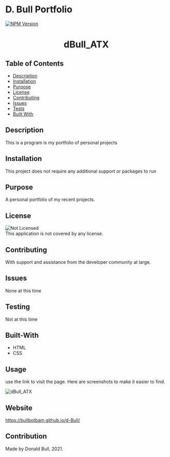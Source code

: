 # D. Bull Portfolio

[![NPM Version](https://img.shields.io/npm/v/npm.svg?style=flat)]()
<br />

  <h1 align="center"> 
 dBull_ATX</h1>
     
  ## Table of Contents
  - [Description](#description)
  - [Installation](#installation)
  - [Purpose](#purpose)
  - [License](#license)
  - [Contributing](#contributing)
  - [Issues](#issues)
  - [Tests](#tests)
  - [Built With](#Built-With)
  ## Description
   This is a program is my portfolio of personal projects

## Installation

This project does not require any additional support or packages to run

## Purpose

A personal portfolio of my recent projects.

## License

![Not Licensed](https://img.shields.io/badge/license--tertiary)
<br />
This application is not covered by any license.

## Contributing

With support and assistance from the developer community at large.

## Issues

None at this time

## Testing

Not at this time

## Built-With

- HTML
- CSS

## Usage

use the link to visit the page. Here are screenshots to make it easier to find.

![dBull_ATX](https://github.com/Bullbotbam/d-Bull/blob/main/assets/images/dBull_ATX.png)

## Website

https://bullbotbam.github.io/d-Bull/

## Contribution

Made by Donald Bull, 2021.
